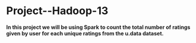 # Project--Hadoop-13

**In this project we will be using Spark to count the total number of ratings given by user for each unique ratings from the u.data dataset.**
